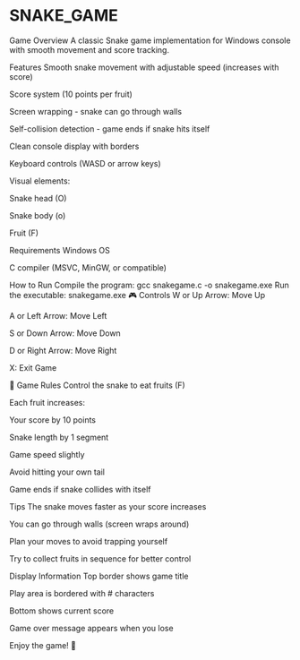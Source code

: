 # SNAKE_GAME
Game Overview
A classic Snake game implementation for Windows console with smooth movement and score tracking.

Features
Smooth snake movement with adjustable speed (increases with score)

Score system (10 points per fruit)

Screen wrapping - snake can go through walls

Self-collision detection - game ends if snake hits itself

Clean console display with borders

Keyboard controls (WASD or arrow keys)

Visual elements:

Snake head (O)

Snake body (o)

Fruit (F)

Requirements
Windows OS

C compiler (MSVC, MinGW, or compatible)

How to Run
Compile the program:
gcc snakegame.c -o snakegame.exe
Run the executable:
snakegame.exe
🎮 Controls
W or Up Arrow: Move Up

A or Left Arrow: Move Left

S or Down Arrow: Move Down

D or Right Arrow: Move Right

X: Exit Game

🎯 Game Rules
Control the snake to eat fruits (F)

Each fruit increases:

Your score by 10 points

Snake length by 1 segment

Game speed slightly

Avoid hitting your own tail

Game ends if snake collides with itself

Tips
The snake moves faster as your score increases

You can go through walls (screen wraps around)

Plan your moves to avoid trapping yourself

Try to collect fruits in sequence for better control

Display Information
Top border shows game title

Play area is bordered with # characters

Bottom shows current score

Game over message appears when you lose

Enjoy the game! 🎉
